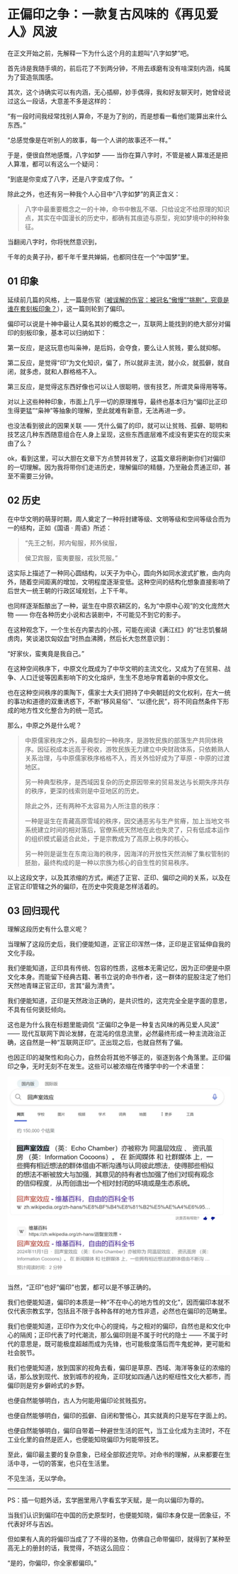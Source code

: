 # 正偏印之争：一款复古风味的《再见爱人》风波

在正文开始之前，先解释一下为什么这个月的主题叫“八字如梦”吧。

首先诗是我随手填的，前后花了不到两分钟，不用去琢磨有没有啥深刻内涵，纯属为了营造氛围感。

其次，这个诗确实可以有内涵，无心插柳，妙手偶得，我和好友聊天时，她曾经说过这么一段话，大意差不多是这样的：

“有一段时间我经常找别人算命，不是为了别的，而是想看一看他们能算出来什么东西。”

“总感觉像是在听别人的故事，每一个人讲的故事还不一样。”

于是，便很自然地感慨，八字如梦 —— 当你在算八字时，不管是被人算准还是把人算准，都可以有这么一个疑问：

“到底是你变成了八字，还是八字变成了你。 ”

除此之外，也还有另一种我个人心目中“八字如梦”的真正含义：

> 八字中最重要概念之一的十神，命书中散乱不堪、只给设定不给原理的知识点，其实在中国漫长的历史中，都确有其痕迹与原型，宛如梦境中的种种象征。

当翻阅八字时，你将恍然意识到，

千年的炎黄子孙，都千年千里共婵娟，也都同住在一个“中国梦”里。

## 01 印象

延续前几篇的风格，上一篇是伤官（[被误解的伤官：被冠名“傲慢”“挑剔”，究竟是谁在套刻板印象？](https://mp.weixin.qq.com/s?__biz=MzkxMTM5NjUxNg==&mid=2247485755&idx=1&sn=ce239071f7c7f73c6f1e4c7b574eedca&scene=21#wechat_redirect)），这一篇则轮到了偏印。

偏印可以说是十神中最让人莫名其妙的概念之一，互联网上能找到的绝大部分对偏印的刻板印象，基本可以归纳如下：

第一反应，是这玩意也叫枭神，是后妈，会夺食，要么让人贫贱，要么就抑郁。

第二反应，是觉得“印”为文化知识，偏了，所以就非主流，就小众，就孤僻，就自闭，就多虑，就和人群格格不入。

第三反应，是觉得这东西好像也可以让人很聪明，很有技艺，所谓灵枭得用等等。

对以上这些种种印象，市面上几乎一切的原理推导，最终也基本归为“偏印比正印生得更猛”“枭神”等抽象的理解，至此就难有新意，无法再进一步。

也没法看到彼此的因果关联 —— 凭什么偏了的印，就可以让贫贱、孤僻、聪明和技艺这几种东西随意组合在人身上呈现，这些东西底层难不成没有更实在的现实来由了么？

ok，看到这里，可以大胆在文章下方点赞并转发了，这篇文章将刷新你们对偏印的一切理解。因为我将带你们走进历史，理解偏印的精髓，乃至融会贯通正印，甚至不需要三分钟。

## 02 历史

在中华文明的萌芽时期，周人奠定了一种将封建等级、文明等级和空间等级合而为一的结构，正如《国语 · 周语》所述：

> “先王之制，邦内甸服，邦外侯服，
>
> 侯卫宾服，蛮夷要服，戎狄荒服。”

这实际上描述了一种同心圆结构，以天子为中心，圆向外如同水波式扩散，由内向外，随着空间距离的增加，文明程度逐渐变低。这种空间的结构化想象直接影响了后世大一统王朝的行政区域规划，上下千年。

也同样逐渐酝酿出了一种，诞生在中原农耕区的，名为“中原中心观”的文化庞然大物 —— 你在各种历史小说和古装剧中，不可能见不到它的影子。

在这种观念下，一个生长在内蒙古的小孩，可能在阅读《满江红》的“壮志饥餐胡虏肉，笑谈渴饮匈奴血”时热血沸腾，然后长大忽然意识到：

“好家伙，蛮夷竟是我自己。”

在这种空间秩序下，中原文化既成为了中华文明的主流文化，又成为了在贸易、战争、人口迁徙等因素影响下的文化熔炉，生生不息地孕育着新的中原文化。

也在这种空间秩序的熏陶下，儒家士大夫们把持了中央朝廷的文化权利，在大一统的事功和道德的双重诱惑下，不断“移风易俗”、“以德化民”，将不同自然条件下形成的地方性文化整合为的统一范式。

那么，中原之外是什么呢？

> 中原儒家秩序之外，最典型的一种秩序，是游牧民族的部落生产共同体秩序。因征税成本远高于税收，游牧民族无力建立中央财政体系，只依赖熟人关系治理，与中原儒家秩序格格不入，而关外恰好成为了草原 - 中原的过渡地区。
>
> 另一种典型秩序，是西域因复杂的历史原因带来的贸易发达与长期失序共存的秩序，更深的线索则是中亚地区的历史。
>
> 除此之外，还有两种不太容易为人所注意的秩序：
>
> 一种是诞生在青藏高原雪域的秩序，因交通恶劣与生产贫瘠，加上当地文书系统建立时间的相对落后，官僚系统天然地在此也失灵了，只有低成本运作的组织模式最适合此处，于是宗教成为了高原上秩序的核心。
>
> 另一种则是诞生在东南沿海的秩序，因海洋的开放性天然消解了集权管制的胚胎，最终构成的是一种以宗族为核心的自生性的贸易秩序。

以上这段文字，以及其浓缩的方式，阐述了正官、正印、偏印之间的关系，以及在正官正印管辖之外的偏印，在历史中究竟是怎样活着的。

## 03 回归现代

理解这段历史有什么意义呢？

当理解了这段历史后，我们便能知道，正官正印浑然一体，正印是正官延伸自我的文化手段。

我们便能知道，正印具有传统、包容的性质，这根本无需记忆，因为正印便是中原文化本身。而能留下经典古籍、著书立说的命书作者，这一群体的屁股注定了他们天然地青睐正官正印，言其“最为清贵”。

我们便能知道，正印是天然政治正确的，是共识性的，这完完全全是字面的意思，不具有任何褒贬倾向。

这也是为什么我在标题里能调侃 “正偏印之争是一种复古风味的再见爱人风波” —— 现代互联网下舆论发酵，在混沌的信息流里，必然最终形成一种主流政治正确，这自然是一种“互联网正印”。正出现之后，也就自然有了偏。

也因正印的凝聚性和向心力，自然会将其他不够正的，驱逐到各个角落里。正印偏印之争，无时无刻不在发生。这些可以被浓缩在传播学中的一个术语里：

<img src="../../_asset/image/明语星辰/20241204-1.png" alt="图片" style="zoom:50%;" />

当然，“正印”也好“偏印”也罢，都可以是不够正确的。

我们也便能知道，偏印的本质是一种“不在中心的地方性的文化”，因而偏印本就不仅代表宗教玄学，包括且不限于各种各样的地方性非遗，必然也在偏印的范畴里。

我们也便能知道，正印作为文化中心的提纯，与之相对的偏印，自然也是和文化中心的隔阂；正印代表了时代潮流，那么偏印则是不属于时代的隐士 —— 不属于时代的意思是，既可能极度超越而成为先锋，也可能极度落后而牛鬼蛇神，更可能和社会脱节。

我们也便能知道，放到国家的视角去看，偏印是草原、西域、海洋等象征的浓缩的话，那么放到现代、放到城市的视角，正印犹如四通八达的枢纽性文化大都市，而偏印则是穷乡僻岭式的乡野。

也便自然能够明白，古人为何能用偏印论贫贱孤穷。

也便自然能够明白，偏印的孤僻、自闭和警惕心，其实就真的只是写在字面上的。

也便自然能够明白，偏印自带着一种避世生活的匠气，当工业化成为主流时，不在工业化里的自然是匠人，也便能知晓偏印为何能带技艺。

至此，偏印最主要的复杂意象，已经全部叙述完毕。对命书的理解，从来都要在生活中寻，一切的答案，也只在生活里。

不见生活，无以学命。

------

PS：插一句题外话，玄学圈里用八字看玄学天赋，是一向以偏印为尊的。

当我们认识到偏印在中国的历史原型时，也便能知晓，偏印本身仅是一团象征，不代表好坏与吉凶。

但如果有人真的将偏印当成了了不得的圣物，仿佛自己命带偏印，就得到了某种至高无上的册封的话，我觉得，不妨这么回应：

“是的，你偏印，你全家都偏印。”